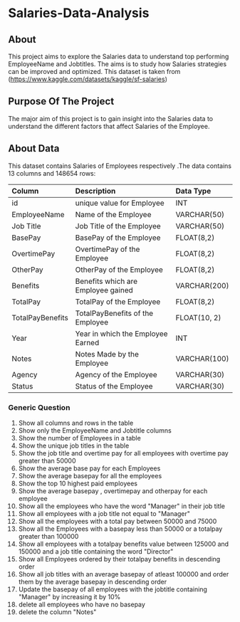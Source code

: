 # Salaries-Data-Analysis

## About

This project aims to explore the Salaries data to understand top performing EmployeeName and Jobtitles. The aims is to study how Salaries strategies can be improved and optimized. This dataset is taken from (https://www.kaggle.com/datasets/kaggle/sf-salaries)

## Purpose Of The Project

The major aim of this project is to gain insight into the Salaries data to understand the different factors that affect Salaries of the Employee.

## About Data

This dataset contains Salaries of Employees respectively .The data contains 13 columns and 148654 rows:

| Column                  | Description                             | Data Type      |
| :---------------------- | :-------------------------------------- | :------------- |
| id        | unique value for Employee           | INT    |
| EmployeeName      | Name of the Employee       | VARCHAR(50)     |
| Job Title                   | Job Title of the Employee              | VARCHAR(50)    |
| BasePay         | BasePay of the Employee         | FLOAT(8,2)   |
| OvertimePay               | OvertimePay of the Employee    | FLOAT(8,2)   |
| OtherPay           | OtherPay of the Employee   | FLOAT(8,2)   |
| Benefits             | Benefits which are Employee gained               | VARCHAR(200) |
| TotalPay       | TotalPay of the Employee    | FLOAT(8,2)           |
| TotalPayBenefits          | TotalPayBenefits of the Employee       | FLOAT(10, 2) |
| Year                   | Year in which the Employee Earned | INT           |
| Notes   | Notes Made by the Employee | VARCHAR(100)      |
| Agency                  | Agency of the Employee      | VARCHAR(30)     |
| Status     | Status of the Employee   | VARCHAR(30)    |


### Generic Question

1.  Show all columns and rows in the table
2.  Show only the EmployeeName and Jobtitle columns
3.  Show the number of Employees in a table
4.  Show the unique job titles in the table
5.  Show the job title and overtime pay for all employees with overtime pay greater than 50000
6.  Show the average base pay for each Employees
7.  Show the average basepay for all the employees
8.  Show the top 10 highest paid employees
9.  Show the average basepay , overtimepay and otherpay for each employee
10. Show all the employees who have the word "Manager" in their job title
11. Show all employees with a job title not equal to "Manager"
12. Show all the employees with a total pay between 50000 and 75000
13. Show all the Employees with a basepay less than 50000 or a totalpay greater than 100000
14. Show all employees with a totalpay benefits value between 125000 and 150000 and a job title containing the word "Director"
15. Show all Employees ordered by  their totalpay benefits in descending order
16. Show all job titles with an average basepay of atleast 100000 and order them by the average basepay in descending order
17. Update the basepay of all employees with the jobtitle containing "Manager" by increasing it by 10%
18. delete all employees who have no basepay
19. delete the column "Notes"
